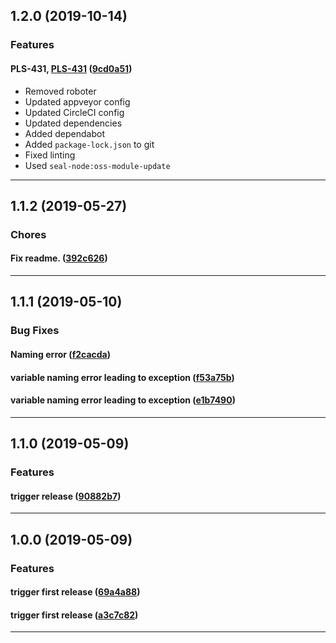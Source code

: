 ## 1.2.0 (2019-10-14)

### Features


#### PLS-431, [PLS-431](https://jira.sealsystems.de/jira/browse/PLS-431) ([9cd0a51](https://github.com/sealsystems/node-determine-executable-version/commit/9cd0a51))

- Removed roboter
 - Updated appveyor config
 - Updated CircleCI config
 - Updated dependencies
 - Added dependabot
 - Added `package-lock.json` to git
 - Fixed linting
 - Used `seal-node:oss-module-update`


---

## 1.1.2 (2019-05-27)

### Chores


#### Fix readme. ([392c626](https://github.com/sealsystems/node-determine-executable-version/commit/392c626))



---

## 1.1.1 (2019-05-10)

### Bug Fixes


#### Naming error ([f2cacda](https://github.com/sealsystems/node-determine-executable-version/commit/f2cacda))

#### variable naming error leading to exception ([f53a75b](https://github.com/sealsystems/node-determine-executable-version/commit/f53a75b))

#### variable naming error leading to exception ([e1b7490](https://github.com/sealsystems/node-determine-executable-version/commit/e1b7490))



---

## 1.1.0 (2019-05-09)

### Features


#### trigger release ([90882b7](https://github.com/sealsystems/node-determine-executable-version/commit/90882b7))



---

## 1.0.0 (2019-05-09)

### Features


#### trigger first release ([69a4a88](https://github.com/sealsystems/node-determine-executable-version/commit/69a4a88))

#### trigger first release ([a3c7c82](https://github.com/sealsystems/node-determine-executable-version/commit/a3c7c82))



---
